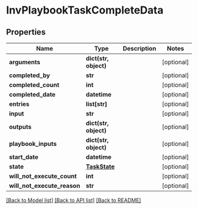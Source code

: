 # InvPlaybookTaskCompleteData

## Properties
Name | Type | Description | Notes
------------ | ------------- | ------------- | -------------
**arguments** | **dict(str, object)** |  | [optional] 
**completed_by** | **str** |  | [optional] 
**completed_count** | **int** |  | [optional] 
**completed_date** | **datetime** |  | [optional] 
**entries** | **list[str]** |  | [optional] 
**input** | **str** |  | [optional] 
**outputs** | **dict(str, object)** |  | [optional] 
**playbook_inputs** | **dict(str, object)** |  | [optional] 
**start_date** | **datetime** |  | [optional] 
**state** | [**TaskState**](TaskState.md) |  | [optional] 
**will_not_execute_count** | **int** |  | [optional] 
**will_not_execute_reason** | **str** |  | [optional] 

[[Back to Model list]](README.md#documentation-for-models) [[Back to API list]](README.md#documentation-for-api-endpoints) [[Back to README]](README.md)



